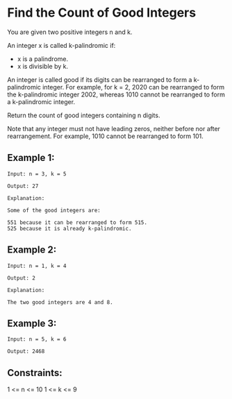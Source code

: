 # Find the Count of Good Integers

You are given two positive integers n and k.

An integer x is called k-palindromic if:

- x is a palindrome.
- x is divisible by k.

An integer is called good if its digits can be rearranged to form a k-palindromic integer. For example, for k = 2, 2020 can be rearranged to form the k-palindromic integer 2002, whereas 1010 cannot be rearranged to form a k-palindromic integer.

Return the count of good integers containing n digits.

Note that any integer must not have leading zeros, neither before nor after rearrangement. For example, 1010 cannot be rearranged to form 101.

## Example 1:

```
Input: n = 3, k = 5

Output: 27

Explanation:

Some of the good integers are:

551 because it can be rearranged to form 515.
525 because it is already k-palindromic.
```

## Example 2:

```
Input: n = 1, k = 4

Output: 2

Explanation:

The two good integers are 4 and 8.
```

## Example 3:

```
Input: n = 5, k = 6

Output: 2468
```

## Constraints:

1 <= n <= 10
1 <= k <= 9
